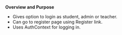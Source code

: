 **Overview and Purpose**

- Gives option to login as student, admin or teacher.
- Can go to register page using Register link.
- Uses AuthContext for logging in.
